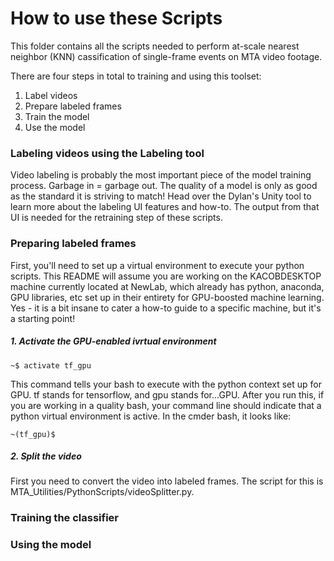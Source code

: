 # How to use these Scripts

This folder contains all the scripts needed to perform at-scale nearest neighbor (KNN) cassification of single-frame events on MTA video footage. 

There are four steps in total to training and using this toolset: 
1. Label videos
2. Prepare labeled frames
3. Train the model
4. Use the model


### Labeling videos using the Labeling tool

Video labeling is probably the most important piece of the model training process. Garbage in = garbage out. The quality of a model is only as good as the standard it is striving to match! Head over the Dylan's Unity tool to learn more about the labeling UI features and how-to. The output from that UI is needed for the retraining step of these scripts. 


### Preparing labeled frames

First, you'll need to set up a virtual environment to execute your python scripts. This README will assume you are working on the KACOBDESKTOP machine currently located at NewLab, which already has python, anaconda, GPU libraries, etc set up in their entirety for GPU-boosted machine learning. Yes - it is a bit insane to cater a how-to guide to a specific machine, but it's a starting point! 



##### 1. Activate the GPU-enabled  ivrtual environment

```
~$ activate tf_gpu
```
This command tells your bash to execute with the python context set up for GPU. tf stands for tensorflow, and gpu stands for...GPU. After you run this, if you are working in a quality bash, your command line should indicate that a python virtual environment is active. In the cmder bash, it looks like: 
```
~(tf_gpu)$ 
```

##### 2. Split the video 
First you need to convert the video into labeled frames. The script for this is MTA_Utilities/PythonScripts/videoSplitter.py. 

### Training the classifier

### Using the model



